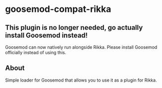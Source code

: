 # goosemod-compat-rikka
## This plugin is no longer needed, go actually install Goosemod instead!
Goosemod can now natively run alongside Rikka. Please install Goosemod officially instead of using this.
## About
Simple loader for Goosemod that allows you to use it as a plugin for Rikka.
 
